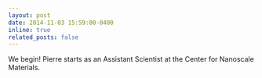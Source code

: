 ```yaml
---
layout: post
date: 2014-11-03 15:59:00-0400
inline: true
related_posts: false
---
```


We begin! Pierre starts as an Assistant Scientist at the Center for Nanoscale Materials. 
